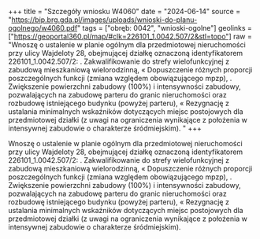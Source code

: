 +++
title = "Szczegóły wniosku W4060"
date = "2024-06-14"
source = "https://bip.brg.gda.pl/images/uploads/wnioski-do-planu-ogolnego/w4060.pdf"
tags = ["obręb: 0042", "wnioski-ogolne"]
geolinks = ["https://geoportal360.pl/map/#clk=226101_1.0042.507/2&stl=topo"]
raw = "Wnoszę o ustalenie w planie ogólnym dla przedmiotowej nieruchomości przy ulicy Wajdeloty 28, obejmującej działkę oznaczoną identyfikatorem 226101_1.0042.507/2:  .  Zakwalifikowanie do strefy wielofunkcyjnej z zabudową mieszkaniową wielorodzinną, « Dopuszczenie różnych proporcji poszczególnych funkcji (zmiana względem obowiązującego mpzp), . Zwiększenie powierzchni zabudowy (100%) i intensywności zabudowy, pozwalających na zabudowę  parteru do granic nieruchomości oraz rozbudowę istniejącego budynku (powyżej parteru),  «  Rezygnację z ustalania minimalnych wskaźników dotyczących miejsc postojowych dla przedmiotowej  działki (z uwagi na ograniczenia wynikające z położenia w intensywnej zabudowie o charakterze śródmiejskim).  "
+++

Wnoszę o ustalenie w planie ogólnym dla przedmiotowej nieruchomości przy ulicy Wajdeloty 28, obejmującej
działkę oznaczoną identyfikatorem 226101_1.0042.507/2:
 .  Zakwalifikowanie do strefy wielofunkcyjnej z zabudową mieszkaniową wielorodzinną,
« Dopuszczenie różnych proporcji poszczególnych funkcji (zmiana względem obowiązującego mpzp),
. Zwiększenie powierzchni zabudowy (100%) i intensywności zabudowy, pozwalających na zabudowę
 parteru do granic nieruchomości oraz rozbudowę istniejącego budynku (powyżej parteru),
 «  Rezygnację z ustalania minimalnych wskaźników dotyczących miejsc postojowych dla przedmiotowej
 działki (z uwagi na ograniczenia wynikające z położenia w intensywnej zabudowie o charakterze
śródmiejskim).
 


